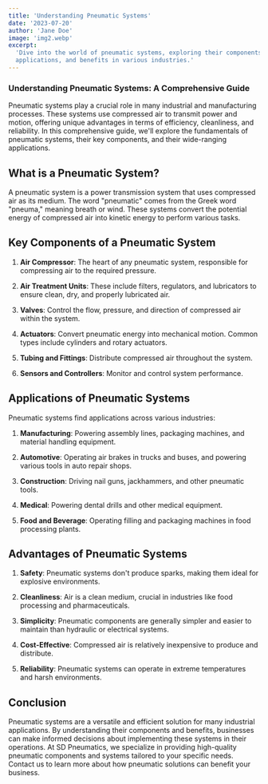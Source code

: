```yaml
---
title: 'Understanding Pneumatic Systems'
date: '2023-07-20'
author: 'Jane Doe'
image: 'img2.webp'
excerpt:
  'Dive into the world of pneumatic systems, exploring their components,
  applications, and benefits in various industries.'
---
```


<!-- @format -->

### Understanding Pneumatic Systems: A Comprehensive Guide

Pneumatic systems play a crucial role in many industrial and manufacturing
processes. These systems use compressed air to transmit power and motion,
offering unique advantages in terms of efficiency, cleanliness, and reliability.
In this comprehensive guide, we'll explore the fundamentals of pneumatic
systems, their key components, and their wide-ranging applications.

## What is a Pneumatic System?

A pneumatic system is a power transmission system that uses compressed air as
its medium. The word "pneumatic" comes from the Greek word "pneuma," meaning
breath or wind. These systems convert the potential energy of compressed air
into kinetic energy to perform various tasks.

## Key Components of a Pneumatic System

1. **Air Compressor**: The heart of any pneumatic system, responsible for
   compressing air to the required pressure.

2. **Air Treatment Units**: These include filters, regulators, and lubricators
   to ensure clean, dry, and properly lubricated air.

3. **Valves**: Control the flow, pressure, and direction of compressed air
   within the system.

4. **Actuators**: Convert pneumatic energy into mechanical motion. Common types
   include cylinders and rotary actuators.

5. **Tubing and Fittings**: Distribute compressed air throughout the system.

6. **Sensors and Controllers**: Monitor and control system performance.

## Applications of Pneumatic Systems

Pneumatic systems find applications across various industries:

1. **Manufacturing**: Powering assembly lines, packaging machines, and material
   handling equipment.

2. **Automotive**: Operating air brakes in trucks and buses, and powering
   various tools in auto repair shops.

3. **Construction**: Driving nail guns, jackhammers, and other pneumatic tools.

4. **Medical**: Powering dental drills and other medical equipment.

5. **Food and Beverage**: Operating filling and packaging machines in food
   processing plants.

## Advantages of Pneumatic Systems

1. **Safety**: Pneumatic systems don't produce sparks, making them ideal for
   explosive environments.

2. **Cleanliness**: Air is a clean medium, crucial in industries like food
   processing and pharmaceuticals.

3. **Simplicity**: Pneumatic components are generally simpler and easier to
   maintain than hydraulic or electrical systems.

4. **Cost-Effective**: Compressed air is relatively inexpensive to produce and
   distribute.

5. **Reliability**: Pneumatic systems can operate in extreme temperatures and
   harsh environments.

## Conclusion

Pneumatic systems are a versatile and efficient solution for many industrial
applications. By understanding their components and benefits, businesses can
make informed decisions about implementing these systems in their operations. At
SD Pneumatics, we specialize in providing high-quality pneumatic components and
systems tailored to your specific needs. Contact us to learn more about how
pneumatic solutions can benefit your business.
